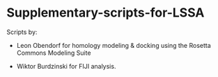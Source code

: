 # Supplementary-scripts-for-LSSA
Scripts by: 
* Leon Obendorf for homology modeling & docking using the Rosetta Commons Modeling Suite 

* Wiktor Burdzinski for FIJI analysis. 
